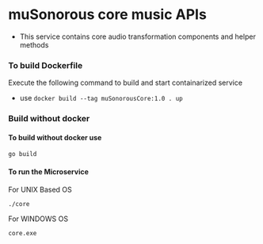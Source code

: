 # muSonorous core music APIs
- This service contains core audio transformation components and helper methods

### To build Dockerfile
Execute the following command to build and start containarized service
- use `docker build --tag muSonorousCore:1.0 . up`

### Build without docker
#### To build without docker use 
```
go build
```

#### To run the Microservice 
For UNIX Based OS
```
./core
```

For WINDOWS OS
```
core.exe
```